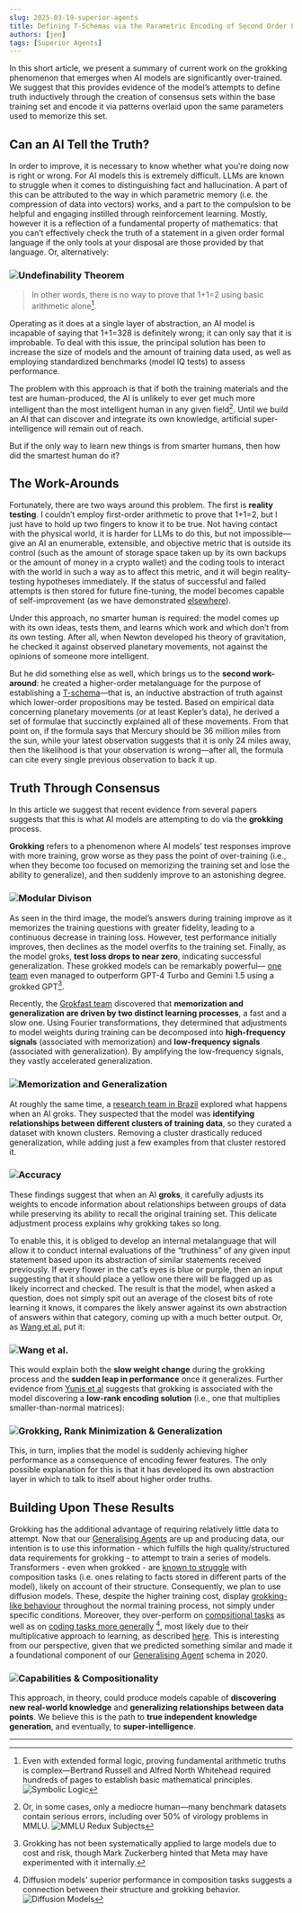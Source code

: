 ```yaml
---
slug: 2025-03-19-superior-agents
title: Defining T-Schemas via the Parametric Encoding of Second Order Languages in AI Models
authors: [jen]
tags: [Superior Agents]
---
```


In this short article, we present a summary of current work on the grokking phenomenon that emerges when AI models are significantly over-trained. We suggest that this provides evidence of the model’s attempts to define truth inductively through the creation of consensus sets within the base training set and encode it via patterns overlaid upon the same parameters used to memorize this set.
<!--truncate-->

## Can an AI Tell the Truth?

In order to improve, it is necessary to know whether what you’re doing now is right or wrong. For AI models this is extremely difficult. LLMs are known to struggle when it comes to distinguishing fact and hallucination. A part of this can be attributed to the way in which parametric memory (i.e. the compression of data into vectors) works, and a part to the compulsion to be helpful and engaging instilled through reinforcement learning. Mostly, however it is a reflection of a fundamental property of mathematics: that you can’t effectively check the truth of a statement in a given order formal language if the only tools at your disposal are those provided by that language. Or, alternatively:

### ![Undefinability Theorem ](./1.jpg)

> In other words, there is no way to prove that 1+1=2 using basic arithmetic alone[^1].

Operating as it does at a single layer of abstraction, an AI model is incapable of saying that 1+1=328 is definitely wrong; it can only say that it is improbable. To deal with this issue, the principal solution has been to increase the size of models and the amount of training data used, as well as employing standardized benchmarks (model IQ tests) to assess performance.

The problem with this approach is that if both the training materials and the test are human-produced, the AI is unlikely to ever get much more intelligent than the most intelligent human in any given field[^2]. Until we build an AI that can discover and integrate its own knowledge, artificial super-intelligence will remain out of reach.

But if the only way to learn new things is from smarter humans, then how did the smartest human do it?

## The Work-Arounds

Fortunately, there are two ways around this problem. The first is **reality testing**. I couldn’t employ first-order arithmetic to prove that 1+1=2, but I just have to hold up two fingers to know it to be true. Not having contact with the physical world, it is harder for LLMs to do this, but not impossible—give an AI an enumerable, extensible, and objective metric that is outside its control (such as the amount of storage space taken up by its own backups or the amount of money in a crypto wallet) and the coding tools to interact with the world in such a way as to affect this metric, and it will begin reality-testing hypotheses immediately. If the status of successful and failed attempts is then stored for future fine-tuning, the model becomes capable of self-improvement (as we have demonstrated [elsewhere](https://xianyangcb.substack.com/p/a-system-for-evolving-general-artificial-intelligence-from-existing-technologies-b4f5c4d1335a)).

Under this approach, no smarter human is required: the model comes up with its own ideas, tests them, and learns which work and which don’t from its own testing. After all, when Newton developed his theory of gravitation, he checked it against observed planetary movements, not against the opinions of someone more intelligent.

But he did something else as well, which brings us to the **second work-around**: he created a higher-order metalanguage for the purpose of establishing a [T-schema](https://en.wikipedia.org/wiki/T-schema)—that is, an inductive abstraction of truth against which lower-order propositions may be tested. Based on empirical data concerning planetary movements (or at least Kepler’s data), he derived a set of formulae that succinctly explained all of these movements. From that point on, if the formula says that Mercury should be 36 million miles from the sun, while your latest observation suggests that it is only 24 miles away, then the likelihood is that your observation is wrong—after all, the formula can cite every single previous observation to back it up.

## Truth Through Consensus

In this article we suggest that recent evidence from several papers suggests that this is what AI models are attempting to do via the **grokking** process.


**Grokking** refers to a phenomenon where AI models’ test responses improve with more training, grow worse as they pass the point of over-training (i.e., when they become too focused on memorizing the training set and lose the ability to generalize), and then suddenly improve to an astonishing degree.

### ![Modular Divison](./2.png)

As seen in the third image, the model’s answers during training improve as it memorizes the training questions with greater fidelity, leading to a continuous decrease in training loss. However, test performance initially improves, then declines as the model overfits to the training set. Finally, as the model groks, **test loss drops to near zero**, indicating successful generalization. These grokked models can be remarkably powerful— [one team](https://arxiv.org/pdf/2405.150712) even managed to outperform GPT-4 Turbo and Gemini 1.5 using a grokked GPT[^3].

Recently, the [Grokfast team](https://arxiv.org/pdf/2405.20233) discovered that **memorization and generalization are driven by two distinct learning processes**, a fast and a slow one. Using Fourier transformations, they determined that adjustments to model weights during training can be decomposed into **high-frequency signals** (associated with memorization) and **low-frequency signals** (associated with generalization). By amplifying the low-frequency signals, they vastly accelerated generalization.

### ![Memorization and Generalization](./3.png)

At roughly the same time, a [research team in Brazil](https://arxiv.org/abs/2409.08282) explored what happens when an AI groks. They suspected that the model was **identifying relationships between different clusters of training data**, so they curated a dataset with known clusters. Removing a cluster drastically reduced generalization, while adding just a few examples from that cluster restored it.

### ![Accuracy](./4.png)


These findings suggest that when an AI **groks**, it carefully adjusts its weights to encode information about relationships between groups of data while preserving its ability to recall the original training set. This delicate adjustment process explains why grokking takes so long.

To enable this, it is obliged to develop an internal metalanguage that will allow it to conduct internal evaluations of the “truthiness” of any given input statement based upon its abstraction of similar statements received previously. If every flower in the cat’s eyes is blue or purple, then an input suggesting that it should place a yellow one there will be flagged up as likely incorrect and checked. The result is that the model, when asked a question, does not simply spit out an average of the closest bits of rote learning it knows, it compares the likely answer against its own abstraction of answers within that category, coming up with a much better output. Or, as [Wang et al.](https://arxiv.org/pdf/2405.15071) put it:

### ![Wang et al.](./Wang-article.png)


This would explain both the **slow weight change** during the grokking process and the **sudden leap in performance** once it generalizes. Further evidence from [Yunis et al](https://openreview.net/pdf?id=6NHnsjsYXH) suggests that grokking is associated with the model discovering a **low-rank encoding solution** (i.e., one that multiplies smaller-than-normal matrices):

### ![Grokking, Rank Minimization & Generalization](./5.png)
This, in turn, implies that the model is suddenly achieving higher performance as a consequence of encoding fewer features. The only possible explanation for this is that it has developed its own abstraction layer in which to talk to itself about higher order truths.

## Building Upon These Results

Grokking has the additional advantage of requiring relatively little data to attempt. Now that our [Generalising Agents](https://xianyangcb.substack.com/p/artificial-intelligences-in-the-guanzi) are up and producing data, our intention is to use this information - which fulfills the high quality/structured data requirements for grokking - to attempt to train a series of models. Transformers - even when grokked - are [known to struggle](https://arxiv.org/pdf/2405.15071) with composition tasks (i.e. ones relating to facts stored in different parts of the model), likely on account of their structure. Consequently, we plan to use diffusion models. These, despite the higher training cost, display [grokking-like behaviour](https://proceedings.neurips.cc/paper_files/paper/2023/file/9d0f188c7947eacb0c07f709576824f6-Paper-Conference.pdf) throughout the normal training process, not simply under specific conditions. Moreover, they over-perform on [compsitional tasks](https://proceedings.neurips.cc/paper_files/paper/2023/file/9d0f188c7947eacb0c07f709576824f6-Paper-Conference.pdf) as well as on [coding tasks more generally](https://arxiv.org/pdf/2410.17891) [^4], most likely due to their multiplicative approach to learning, as described [here](https://proceedings.neurips.cc/paper_files/paper/2023/file/9d0f188c7947eacb0c07f709576824f6-Paper-Conference.pdf). This is interesting from our perspective, given that we predicted something similar and made it a foundational component of our [Generalising Agent](https://xianyangcb.substack.com/p/a-system-for-evolving-general-artificial-intelligence-from-existing-technologies-b4f5c4d1335a) schema in 2020.



### ![Capabilities & Compositionality](capabilities.png)

This approach, in theory, could produce models capable of **discovering new real-world knowledge** and **generalizing relationships between data points**. We believe this is the path to **true independent knowledge generation**, and eventually, to **super-intelligence**.

---

[^1]: Even with extended formal logic, proving fundamental arithmetic truths is complex—Bertrand Russell and Alfred North Whitehead required hundreds of pages to establish basic mathematical principles. ![Symbolic Logic](6.png)

[^2]: Or, in some cases, only a mediocre human—many benchmark datasets contain serious errors, including over 50% of virology problems in MMLU. ![MMLU Redux Subjects](7.png)

[^3]: Grokking has not been systematically applied to large models due to cost and risk, though Mark Zuckerberg hinted that Meta may have experimented with it internally.

[^4]: Diffusion models' superior performance in composition tasks suggests a connection between their structure and grokking behavior. ![Diffusion Models](8.png)
